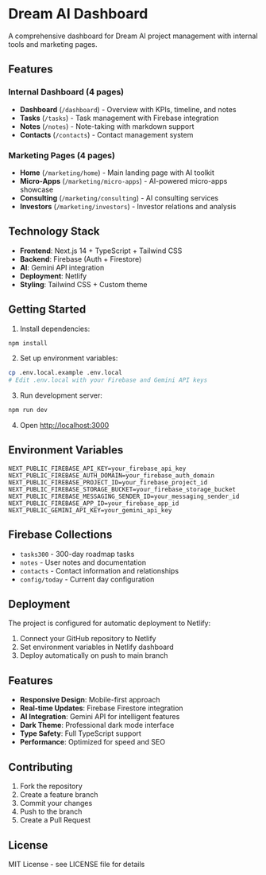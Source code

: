 # Dream AI Dashboard

A comprehensive dashboard for Dream AI project management with internal tools and marketing pages.

## Features

### Internal Dashboard (4 pages)
- **Dashboard** (`/dashboard`) - Overview with KPIs, timeline, and notes
- **Tasks** (`/tasks`) - Task management with Firebase integration
- **Notes** (`/notes`) - Note-taking with markdown support
- **Contacts** (`/contacts`) - Contact management system

### Marketing Pages (4 pages)
- **Home** (`/marketing/home`) - Main landing page with AI toolkit
- **Micro-Apps** (`/marketing/micro-apps`) - AI-powered micro-apps showcase
- **Consulting** (`/marketing/consulting`) - AI consulting services
- **Investors** (`/marketing/investors`) - Investor relations and analysis

## Technology Stack

- **Frontend**: Next.js 14 + TypeScript + Tailwind CSS
- **Backend**: Firebase (Auth + Firestore)
- **AI**: Gemini API integration
- **Deployment**: Netlify
- **Styling**: Tailwind CSS + Custom theme

## Getting Started

1. Install dependencies:
```bash
npm install
```

2. Set up environment variables:
```bash
cp .env.local.example .env.local
# Edit .env.local with your Firebase and Gemini API keys
```

3. Run development server:
```bash
npm run dev
```

4. Open [http://localhost:3000](http://localhost:3000)

## Environment Variables

```
NEXT_PUBLIC_FIREBASE_API_KEY=your_firebase_api_key
NEXT_PUBLIC_FIREBASE_AUTH_DOMAIN=your_firebase_auth_domain
NEXT_PUBLIC_FIREBASE_PROJECT_ID=your_firebase_project_id
NEXT_PUBLIC_FIREBASE_STORAGE_BUCKET=your_firebase_storage_bucket
NEXT_PUBLIC_FIREBASE_MESSAGING_SENDER_ID=your_messaging_sender_id
NEXT_PUBLIC_FIREBASE_APP_ID=your_firebase_app_id
NEXT_PUBLIC_GEMINI_API_KEY=your_gemini_api_key
```

## Firebase Collections

- `tasks300` - 300-day roadmap tasks
- `notes` - User notes and documentation
- `contacts` - Contact information and relationships
- `config/today` - Current day configuration

## Deployment

The project is configured for automatic deployment to Netlify:

1. Connect your GitHub repository to Netlify
2. Set environment variables in Netlify dashboard
3. Deploy automatically on push to main branch

## Features

- **Responsive Design**: Mobile-first approach
- **Real-time Updates**: Firebase Firestore integration
- **AI Integration**: Gemini API for intelligent features
- **Dark Theme**: Professional dark mode interface
- **Type Safety**: Full TypeScript support
- **Performance**: Optimized for speed and SEO

## Contributing

1. Fork the repository
2. Create a feature branch
3. Commit your changes
4. Push to the branch
5. Create a Pull Request

## License

MIT License - see LICENSE file for details